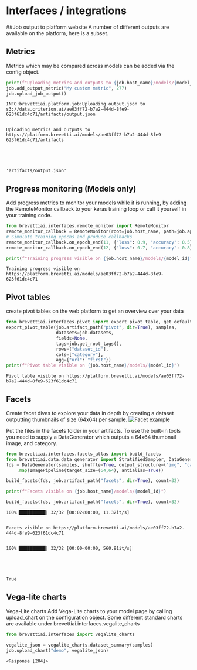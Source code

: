 #  Interfaces / integrations
##Job output to platform website
A number of different outputs are available on the platform, here is a subset.

## Metrics
Metrics which may be compared across models can be added via the config object.


```python
print(f"Uploading metrics and outputs to {job.host_name}/models/{model_id}/artifacts")
job.add_output_metric("My custom metric", 277)
job.upload_job_output()
```

    INFO:brevettiai.platform.job:Uploading output.json to s3://data.criterion.ai/ae03ff72-b7a2-444d-8fe9-623f61dc4c71/artifacts/output.json


    Uploading metrics and outputs to https://platform.brevetti.ai/models/ae03ff72-b7a2-444d-8fe9-623f61dc4c71/artifacts





    'artifacts/output.json'



## Progress monitoring (Models only)
Add progress metrics to monitor your models while it is running, by adding the RemoteMonitor callback to your keras training loop or call it yourself in your training code.


```python
from brevettiai.interfaces.remote_monitor import RemoteMonitor
remote_monitor_callback = RemoteMonitor(root=job.host_name, path=job.api_endpoints["remote"])
# Simulate training epochs and produce callbacks
remote_monitor_callback.on_epoch_end(11, {"loss": 0.9, "accuracy": 0.5})
remote_monitor_callback.on_epoch_end(12, {"loss": 0.7, "accuracy": 0.8})

print(f"Training progress visible on {job.host_name}/models/{model_id}")
```

    Training progress visible on https://platform.brevetti.ai/models/ae03ff72-b7a2-444d-8fe9-623f61dc4c71


## Pivot tables

create pivot tables on the web platform to get an overview over your data


```python
from brevettiai.interfaces.pivot import export_pivot_table, get_default_fields, pivot_fields
export_pivot_table(job.artifact_path("pivot", dir=True), samples,
                   datasets=job.datasets,
                   fields=None,
                   tags=job.get_root_tags(),
                   rows=["dataset_id"],
                   cols=["category"],
                   agg={"url": "first"})
print(f"Pivot table visible on {job.host_name}/models/{model_id}")
```

    Pivot table visible on https://platform.brevetti.ai/models/ae03ff72-b7a2-444d-8fe9-623f61dc4c71


## Facets
Create facet dives to explore your data in depth by creating a dataset outputting thumbnails of size (64x64) per sample. 
![Facet example](https://gblobscdn.gitbook.com/assets%2F-LY12YhLSCDWlqNaQqWT%2F-MIdFH6dqJxgrYtQH83E%2F-MIdJ3qn1kPxLh6K0YI0%2Fimage.png?alt=media&token=d59993dc-9dd0-4f97-a548-4d6ceddf257d)

Put the files in the facets folder in your artifacts. To use the built-in tools you need to supply a DataGenerator which outputs a 64x64 thumbnail image, and category.


```python
from brevettiai.interfaces.facets_atlas import build_facets
from brevettiai.data.data_generator import StratifiedSampler, DataGenerator
fds = DataGenerator(samples, shuffle=True, output_structure=("img", "category")) \
    .map(ImagePipeline(target_size=(64,64), antialias=True))

build_facets(fds, job.artifact_path("facets", dir=True), count=32)

print(f"Facets visible on {job.host_name}/models/{model_id}")

build_facets(fds, job.artifact_path("facets", dir=True), count=32)
```

    100%|██████████| 32/32 [00:02<00:00, 11.32it/s]


    Facets visible on https://platform.brevetti.ai/models/ae03ff72-b7a2-444d-8fe9-623f61dc4c71


    100%|██████████| 32/32 [00:00<00:00, 560.91it/s]





    True



## Vega-lite charts
Vega-Lite charts
Add Vega-Lite charts to your model page by calling upload_chart on the configuration object. Some different standard charts are available under brevettiai.interfaces.vegalite_charts


```python
from brevettiai.interfaces import vegalite_charts

vegalite_json = vegalite_charts.dataset_summary(samples)
job.upload_chart("demo", vegalite_json)
```




    <Response [204]>


